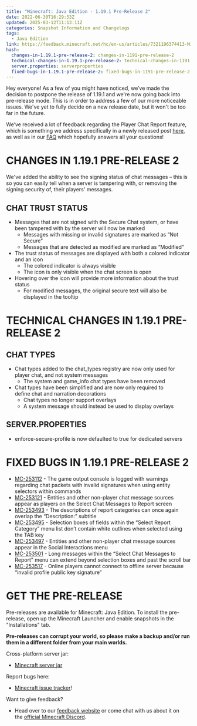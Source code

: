 ```yaml
---
title: "Minecraft: Java Edition - 1.19.1 Pre-Release 2"
date: 2022-06-30T16:29:53Z
updated: 2025-03-12T11:13:11Z
categories: Snapshot Information and Changelogs
tags:
  - Java Edition
link: https://feedback.minecraft.net/hc/en-us/articles/7321196374413-Minecraft-Java-Edition-1-19-1-Pre-Release-2
hash:
  changes-in-1.19.1-pre-release-2: changes-in-1191-pre-release-2
  technical-changes-in-1.19.1-pre-release-2: technical-changes-in-1191-pre-release-2
  server.properties: serverproperties
  fixed-bugs-in-1.19.1-pre-release-2: fixed-bugs-in-1191-pre-release-2
---
```


Hey everyone! As a few of you might have noticed, we’ve made the decision to postpone the release of 1.19.1 and we're now going back into pre-release mode. This is in order to address a few of our more noticeable issues. We've yet to fully decide on a new release date, but it won't be too far in the future.

We’ve received a lot of feedback regarding the Player Chat Report feature, which is something we address specifically in a newly released post [here](https://www.minecraft.net/article/addressing-player-chat-reporting-tool), as well as in our [FAQ](https://aka.ms/chatreportingfaq) which hopefully answers all your questions!

# CHANGES IN 1.19.1 PRE-RELEASE 2

We've added the ability to see the signing status of chat messages – this is so you can easily tell when a server is tampering with, or removing the signing security of, their players' messages.

## CHAT TRUST STATUS

- Messages that are not signed with the Secure Chat system, or have been tampered with by the server will now be marked
  - Messages with missing or invalid signatures are marked as “Not Secure”
  - Messages that are detected as modified are marked as “Modified”
- The trust status of messages are displayed with both a colored indicator and an icon
  - The colored indicator is always visible
  - The icon is only visible when the chat screen is open
- Hovering over the icon will provide more information about the trust status
  - For modified messages, the original secure text will also be displayed in the tooltip

# TECHNICAL CHANGES IN 1.19.1 PRE-RELEASE 2

## CHAT TYPES

- Chat types added to the chat_types registry are now only used for player chat, and not system messages
  - The system and game_info chat types have been removed
- Chat types have been simplified and are now only required to define chat and narration decorations
  - Chat types no longer support overlays
  - A system message should instead be used to display overlays

## SERVER.PROPERTIES

- enforce-secure-profile is now defaulted to true for dedicated servers

# FIXED BUGS IN 1.19.1 PRE-RELEASE 2

- [MC-253112](https://bugs.mojang.com/browse/MC-253112) - The game output console is logged with warnings regarding chat packets with invalid signatures when using entity selectors within commands
- [MC-253121](https://bugs.mojang.com/browse/MC-253121) - Entities and other non-player chat message sources appear as players on the Select Chat Messages to Report screen
- [MC-253493](https://bugs.mojang.com/browse/MC-253493) - The descriptions of report categories can once again overlap the “Description:” subtitle
- [MC-253495](https://bugs.mojang.com/browse/MC-253495) - Selection boxes of fields within the “Select Report Category” menu list don’t contain white outlines when selected using the TAB key
- [MC-253497](https://bugs.mojang.com/browse/MC-253497) - Entities and other non-player chat message sources appear in the Social Interactions menu
- [MC-253501](https://bugs.mojang.com/browse/MC-253501) - Long messages within the “Select Chat Messages to Report” menu can extend beyond selection boxes and past the scroll bar
- [MC-253517](https://bugs.mojang.com/browse/MC-253517) - Online players cannot connect to offline server because “invalid profile public key signature”

# GET THE PRE-RELEASE

Pre-releases are available for Minecraft: Java Edition. To install the pre-release, open up the Minecraft Launcher and enable snapshots in the "Installations" tab.

**Pre-releases can corrupt your world, so please make a backup and/or run them in a different folder from your main worlds.**

Cross-platform server jar:

- [Minecraft server jar](https://piston-data.mojang.com/v1/objects/17354c4963fb0176ad34595927ce62e55ea3daf4/server.jar)

Report bugs here:

- [Minecraft issue tracker](https://aka.ms/snapshotbugs?ref=blog)!

Want to give feedback?

- Head over to our [feedback website](https://aka.ms/snapshotfeedback) or come chat with us about it on the [official Minecraft Discord](https://discordapp.com/invite/minecraft).

